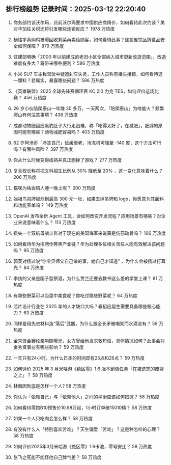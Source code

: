 
## 排行榜趋势 记录时间：2025-03-12 22:20:40
  
  1. 商务部约谈沃尔玛，此前沃尔玛要求中国供应商降价，如何看待此次约谈？美对华加征关税还将引发哪些连锁反应？ 1978 万热度
    
  2. 杨铭宇黄焖鸡被曝回收剩菜再卖给顾客，如何看待此事？连锁餐饮品牌食品安全如何保障？ 879 万热度
    
  3. 住建部明确「2000 年以前建成的老旧小区全部纳入城市更新改造范围」，改造难度有多大？将带来哪些便利？ 586 万热度
    
  4. 小米 SU7 车主称驾驶中疑遭刹车失灵，工作人员称有接头接错，如何看待这一爆料？若属实，暴露哪些问题？ 586 万热度
    
  5. 《英雄联盟》2025 全球先锋赛循环赛 KC 2:0 力克 TES，如何评价这场比赛？ 456 万热度
    
  6. 26 岁小伙陪爬泰山一年赚 30 多万，一天两次，「陪爬泰山」为啥能火？频繁爬山有何注意事项？ 436 万热度
    
  7. 成都动物园回应黑豹肚子大行走困难，称「吃得太好了，在减肥」，肥胖的原因可能有哪些？动物减肥容易吗？ 403 万热度
    
  8. 62 岁阿汤哥「冷冻自己」延缓衰老，冷冻机可降至 -140 度，这个方法可行吗？有哪些风险？ 397 万热度
    
  9. 你从什么时候变得成熟并真正删掉了游戏？ 277 万热度
    
  10. 复旦校长称将把文科招生比例从 30% 降低至 20% ，这一变化意味着什么？ 206 万热度
    
  11. 猫咪为啥会陪人睡一晚上呢？ 200 万热度
    
  12. 始祖鸟吊牌被炒到最高 300 元一张，如果去掉吊牌和 logo，你愿意为其面料和功能买单吗？ 149 万热度
    
  13. OpenAI 发布全新 Agent 工具，会如何改变开发流程？应用场景有哪些？对企业来说意味着什么？ 113 万热度
    
  14. 损失一个双航母战斗群对于现在的美国海军来说算是伤筋动骨吗？ 106 万热度
    
  15. 如何看待华为招聘作弊黑产业链？华为处理多位相关责任人能有效解决该问题吗？ 95 万热度
    
  16. 郭芙对杨过说“你宝贝师父自己做的事，她自己才知道” ，为什么会被杨过打耳光？ 84 万热度
    
  17. 李纨的父亲是国子监祭酒，为什么贾兰还要去教书这么差的学堂上课？ 81 万热度
    
  18. 有哪些野菜可以当盘中美食呢？你吃过哪些野菜呢？ 64 万热度
    
  19. 芯片设计行业在 2025 年的人才缺口大吗？春招应届生需要具备哪些核心能力？ 63 万热度
    
  20. 同样是用先进材料造“落后”武器，为什么振金长矛被嘲笑而水滴没有？ 59 万热度
    
  21. 金秀贤金赛纶亲吻照曝光，女方曾给他发求救短信，具体情况如何？此事会对金秀贤事业有哪些影响？ 59 万热度
    
  22. 一天只有24小时，为什么日本的时间却有25点和26点？ 59 万热度
    
  23. 如何评价 2025 年 3 月米哈游《绝区零》1.6 版本剧情任务「在被遗忘的废墟之上」？ 58 万热度
    
  24. 林徽因到底是怎样一个人? 58 万热度
    
  25. 你认为「依赖自己」与「依赖他人」之间的平衡应该如何把握？ 58 万热度
    
  26. 如何看待零跑B10预售价10.98万起，1小时订单破15010辆？ 58 万热度
    
  27. 如果一个人只吃肉会怎么样？ 58 万热度
    
  28. 有没有什么人「特别喜欢苦难」？天生偏爱「苦难」？这是种怎样的心理？ 58 万热度
    
  29. 如何评价2025年3月米哈游《绝区零》1.6卡池，零号安比？ 58 万热度
    
  30. 张飞之死能不能怪他自己脾气差？ 58 万热度
    